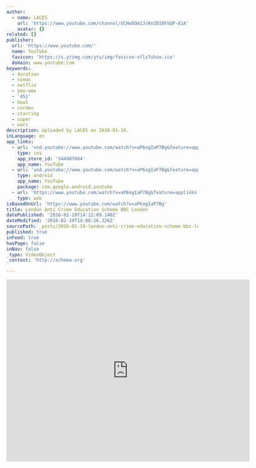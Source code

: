```yaml
---
author:
  - name: LACES
    url: 'https://www.youtube.com/channel/UCHwOQm1JcKe3DI8hSQP-A1A'
    avatar: {}
related: []
publisher:
  url: 'https://www.youtube.com/'
  name: YouTube
  favicon: 'https://s.ytimg.com/yts/img/favicon-vflz7uhzw.ico'
  domain: www.youtube.com
keywords:
  - duration
  - views
  - netflix
  - pee-wee
  - '451'
  - bowl
  - corden
  - starring
  - super
  - wars
description: Uploaded by LACES on 2016-01-19.
inLanguage: en
app_links:
  - url: 'vnd.youtube://www.youtube.com/watch?v=aP6ogIaP7Bg&feature=applinks'
    type: ios
    app_store_id: '544007664'
    app_name: YouTube
  - url: 'vnd.youtube://www.youtube.com/watch?v=aP6ogIaP7Bg&feature=applinks'
    type: android
    app_name: YouTube
    package: com.google.android.youtube
  - url: 'https://www.youtube.com/watch?v=aP6ogIaP7Bg&feature=applinks'
    type: web
isBasedOnUrl: 'https://www.youtube.com/watch?v=aP6ogIaP7Bg'
title: London Anti Crime Education Scheme BBC London
datePublished: '2016-02-19T14:12:09.140Z'
dateModified: '2016-02-19T14:08:16.326Z'
sourcePath: _posts/2016-02-19-london-anti-crime-education-scheme-bbc-london.md
published: true
inFeed: true
hasPage: false
inNav: false
_type: VideoObject
_context: 'http://schema.org'

---
```

<iframe src="https://cdn.embedly.com/widgets/media.html?src=https%3A%2F%2Fwww.youtube.com%2Fembed%2FaP6ogIaP7Bg%3Ffeature%3Doembed&amp;url=https%3A%2F%2Fwww.youtube.com%2Fwatch%3Fv%3DaP6ogIaP7Bg&amp;image=https%3A%2F%2Fi.ytimg.com%2Fvi%2FaP6ogIaP7Bg%2Fhqdefault.jpg&amp;key=b7d04c9b404c499eba89ee7072e1c4f7&amp;type=text%2Fhtml&amp;schema=youtube" width="640" height="480" scrolling="no" frameborder="0" allowfullscreen="allowfullscreen" style=""></iframe>
